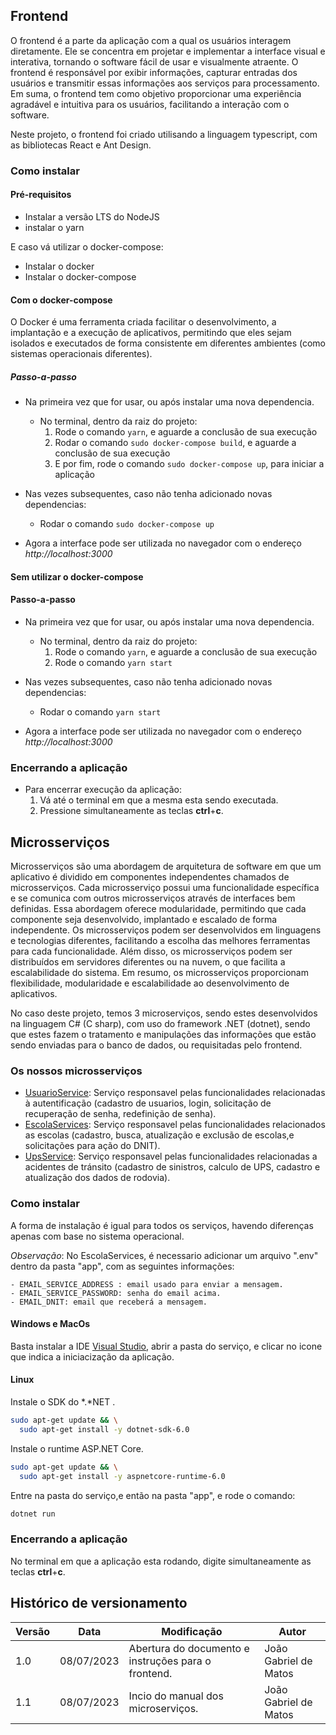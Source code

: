## Frontend

O frontend é a parte da aplicação com a qual os usuários interagem diretamente. Ele se concentra em projetar e implementar a interface visual e interativa, tornando o software fácil de usar e visualmente atraente. O frontend é responsável por exibir informações, capturar entradas dos usuários e transmitir essas informações aos serviços para processamento. Em suma, o frontend tem como objetivo proporcionar uma experiência agradável e intuitiva para os usuários, facilitando a interação com o software.

Neste projeto, o frontend foi criado utilisando a linguagem typescript, com as bibliotecas React e Ant Design.

### Como instalar

#### Pré-requisitos

- Instalar a versão LTS do NodeJS
- instalar o yarn

E caso vá utilizar o docker-compose:

- Instalar o docker
- Instalar o docker-compose

#### Com o docker-compose

O  Docker é uma ferramenta criada facilitar o desenvolvimento, a implantação e a execução de aplicativos, permitindo que eles sejam isolados e executados de forma consistente em diferentes ambientes (como sistemas operacionais diferentes). 

##### Passo-a-passo

* Na primeira vez que for usar, ou após instalar uma nova dependencia.
  * No terminal, dentro da raiz do projeto:
    1. Rode o comando `yarn`, e aguarde a conclusão de sua execução
    2. Rodar o comando `sudo docker-compose build`, e aguarde a conclusão de sua execução
    3. E por fim, rode o comando `sudo docker-compose up`, para iniciar a aplicação
   
* Nas vezes subsequentes, caso não tenha adicionado novas dependencias:
  * Rodar o comando `sudo docker-compose up`
* Agora a interface pode ser utilizada no navegador com o endereço _http://localhost:3000_

#### Sem utilizar o docker-compose

#### Passo-a-passo

* Na primeira vez que for usar, ou após instalar uma nova dependencia.
  * No terminal, dentro da raiz do projeto:
    1. Rode o comando `yarn`, e aguarde a conclusão de sua execução
    2. Rode o comando `yarn start`
   
* Nas vezes subsequentes, caso não tenha adicionado novas dependencias:
  * Rodar o comando `yarn start`
* Agora a interface pode ser utilizada no navegador com o endereço _http://localhost:3000_


### Encerrando a aplicação

* Para encerrar execução da aplicação:
  1. Vá até o terminal em que a mesma esta sendo executada.
  2. Pressione simultaneamente as teclas **ctrl**+**c**.

## Microsserviços

Microsserviços são uma abordagem de arquitetura de software em que um aplicativo é dividido em componentes independentes chamados de microsserviços. Cada microsserviço possui uma funcionalidade específica e se comunica com outros microsserviços através de interfaces bem definidas. Essa abordagem oferece modularidade, permitindo que cada componente seja desenvolvido, implantado e escalado de forma independente. Os microsserviços podem ser desenvolvidos em linguagens e tecnologias diferentes, facilitando a escolha das melhores ferramentas para cada funcionalidade. Além disso, os microsserviços podem ser distribuídos em servidores diferentes ou na nuvem, o que facilita a escalabilidade do sistema. Em resumo, os microsserviços proporcionam flexibilidade, modularidade e escalabilidade ao desenvolvimento de aplicativos.

No caso deste projeto, temos 3 microserviços, sendo estes desenvolvidos na linguagem C# (C sharp), com uso do framework .NET (dotnet), sendo que estes fazem o tratamento e manipulações das informações que estão sendo enviadas para o banco de dados, ou requisitadas pelo frontend.

### Os nossos microsserviços

<!-- Os nossos microsserviços são: -->

- [UsuarioService](https://github.com/fga-eps-mds/2023.1-Dnit-UsuarioService): Serviço responsavel pelas funcionalidades relacionadas à autentificação (cadastro de usuarios, login, solicitação de recuperação de senha, redefinição de senha).
- [EscolaServices](https://github.com/fga-eps-mds/2023.1-Dnit-EscolaService): Serviço responsavel pelas funcionalidades relacionados as escolas (cadastro, busca, atualização e exclusão de escolas,e solicitações para ação do DNIT).
- [UpsService](https://github.com/fga-eps-mds/2023.1-Dnit-UpsService): Serviço responsavel pelas funcionalidades relacionadas a acidentes de tránsito (cadastro de sinistros, calculo de UPS, cadastro e atualização dos dados de rodovia).

### Como instalar

A forma de instalação é igual para todos os serviços, havendo diferenças apenas com base no sistema operacional.

_Observação_: No EscolaServices, é necessario adicionar um arquivo ".env" dentro da pasta "app", com as seguintes informações:

    - EMAIL_SERVICE_ADDRESS : email usado para enviar a mensagem.
    - EMAIL_SERVICE_PASSWORD: senha do email acima.
    - EMAIL_DNIT: email que receberá a mensagem.



#### Windows e MacOs

Basta instalar a IDE [Visual Studio](https://visualstudio.microsoft.com/pt-br/free-developer-offers/), abrir a pasta do serviço, e clicar no icone que indica a iniciacização da aplicação.

#### Linux

Instale o SDK do *.*NET .

```bash
sudo apt-get update && \
  sudo apt-get install -y dotnet-sdk-6.0
```

Instale o runtime ASP.NET Core.

```bash
sudo apt-get update && \
  sudo apt-get install -y aspnetcore-runtime-6.0
```

Entre na pasta do serviço,e então na pasta "app", e rode o comando:

```bash
dotnet run
```

### Encerrando a aplicação

No terminal em que a aplicação esta rodando, digite simultaneamente as teclas **ctrl**+**c**.


## Histórico de versionamento

| Versão | Data       | Modificação                                         | Autor                 |
| ------ | ---------- | --------------------------------------------------- | --------------------- |
| 1.0    | 08/07/2023 | Abertura do documento e instruções para o frontend. | João Gabriel de Matos |
| 1.1    | 08/07/2023 | Incio do manual dos microserviços.                  | João Gabriel de Matos |
